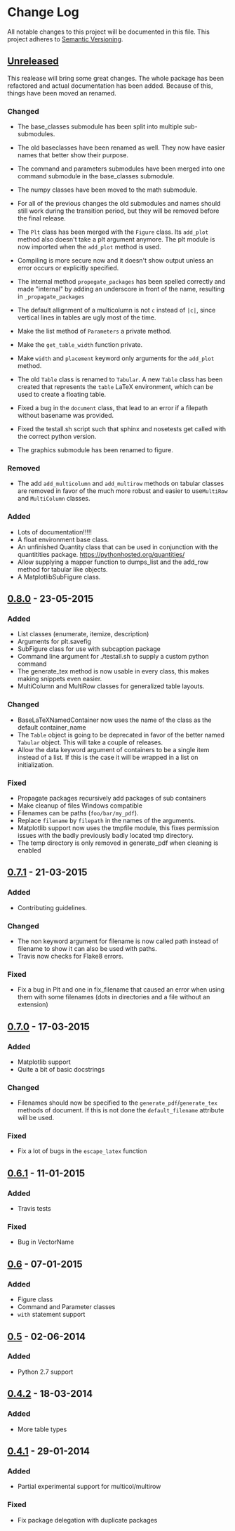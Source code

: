 # Change Log
All notable changes to this project will be documented in this file.
This project adheres to [Semantic Versioning](http://semver.org/).


## [Unreleased][unreleased]
This realease will bring some great changes. The whole package has been
refactored and actual documentation has been added. Because of this, things have
been moved an renamed.

### Changed
- The base_classes submodule has been split into multiple sub-submodules.
- The old baseclasses have been renamed as well. They now have easier names that
    better show their purpose.
- The command and parameters submodules have been merged into one command
    submodule in the base_classes submodule.
- The numpy classes have been moved to the math submodule.
- For all of the previous changes the old submodules and names should still work
    during the transition period, but they will be removed before the final
    release.

- The `Plt` class has been merged with the `Figure` class. Its `add_plot` method
    also doesn't take a plt argument anymore. The plt module is now imported
    when the `add_plot` method is used.

- Compiling is more secure now and it doesn't show output unless an error occurs
    or explicitly specified.

- The internal method `propegate_packages` has been spelled correctly and made
    "internal" by adding an underscore in front of the name, resulting in
    `_propagate_packages`

- The default allignment of a multicolumn is not `c` instead of `|c|`, since
    vertical lines in tables are ugly most of the time.

- Make the list method of `Parameters` a private method.

- Make the `get_table_width` function private.

- Make `width` and `placement` keyword only arguments for the `add_plot` method.

- The old `Table` class is renamed to `Tabular`. A new `Table` class has been
    created that represents the `table` LaTeX environment, which can be used to
    create a floating table.

- Fixed a bug in the `document` class, that lead to an error if a filepath without basename was provided.

- Fixed the testall.sh script such that sphinx and nosetests get called with the correct python version.

- The graphics submodule has been renamed to figure.


### Removed
- The add `add_multicolumn` and `add_multirow` methods on tabular classes are
    removed in favor of the much more robust and easier to use`MultiRow` and
    `MultiColumn` classes.

### Added
- Lots of documentation!!!!!
- A float environment base class.
- An unfinished Quantity class that can be used in conjunction with the
    quantitities package. https://pythonhosted.org/quantities/
- Allow supplying a mapper function to dumps\_list and the add\_row method for
    tabular like objects.
- A MatplotlibSubFigure class.

## [0.8.0] - 23-05-2015
### Added
- List classes (enumerate, itemize, description)
- Arguments for plt.savefig
- SubFigure class for use with subcaption package
- Command line argument for ./testall.sh to supply a custom python command
- The generate_tex method is now usable in every class, this makes making
    snippets even easier.
- MultiColumn and MultiRow classes for generalized table layouts.

### Changed
- BaseLaTeXNamedContainer now uses the name of the class as the default
    container_name
- The `Table` object is going to be deprecated in favor of the better named
    `Tabular` object. This will take a couple of releases.
- Allow the data keyword argument of containers to be a single item instead of a
    list. If this is the case it will be wrapped in a list on initialization.

### Fixed
- Propagate packages recursively add packages of sub containers
- Make cleanup of files Windows compatible
- Filenames can be paths (`foo/bar/my_pdf`).
- Replace `filename` by `filepath` in the names of the arguments.
- Matplotlib support now uses the tmpfile module, this fixes permission issues
    with the badly previously badly located tmp directory.
- The temp directory is only removed in generate_pdf when cleaning is
    enabled


## [0.7.1] - 21-03-2015
### Added
- Contributing guidelines.

### Changed
- The non keyword argument for filename is now called path instead of filename
    to show it can also be used with paths.
- Travis now checks for Flake8 errors.

### Fixed
- Fix a bug in Plt and one in fix_filename that caused an error when using them
    with some filenames (dots in directories and a file without an extension)


## [0.7.0] - 17-03-2015
### Added
- Matplotlib support
- Quite a bit of basic docstrings

### Changed
- Filenames should now be specified to the `generate_pdf`/`generate_tex`
  methods of document. If this is not done the `default_filename` attribute
  will be used.

### Fixed
- Fix a lot of bugs in the `escape_latex` function


## [0.6.1] - 11-01-2015
### Added
- Travis tests

### Fixed
- Bug in VectorName


## [0.6] - 07-01-2015
### Added
- Figure class
- Command and Parameter classes
- `with` statement support


## [0.5] - 02-06-2014
### Added
- Python 2.7 support


## [0.4.2] - 18-03-2014
### Added
- More table types


## [0.4.1] - 29-01-2014
### Added
- Partial experimental support for multicol/multirow

### Fixed
- Fix package delegation with duplicate packages


[unreleased]: https://github.com/JelteF/PyLaTeX/compare/v0.8.0...HEAD
[0.8.0]: https://github.com/JelteF/PyLaTeX/compare/v0.7.1...v0.8.0
[0.7.1]: https://github.com/JelteF/PyLaTeX/compare/v0.7.0...v0.7.1
[0.7.0]: https://github.com/JelteF/PyLaTeX/compare/v0.6.1...v0.7.0
[0.6.1]: https://github.com/JelteF/PyLaTeX/compare/v0.6...v0.6.1
[0.6]: https://github.com/JelteF/PyLaTeX/compare/v0.5...v0.6
[0.5]: https://github.com/JelteF/PyLaTeX/compare/v0.4.2...v0.5
[0.4.2]: https://github.com/JelteF/PyLaTeX/compare/v0.4.1...v0.4.2
[0.4.1]: https://github.com/JelteF/PyLaTeX/compare/68ddef6bc43a5dff42105c3a38068d87d99d049f...v0.4.1
